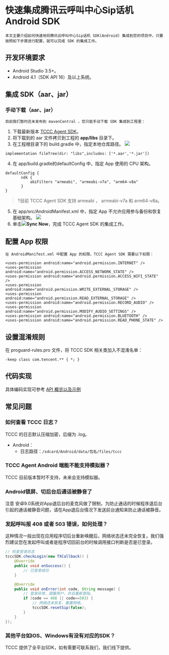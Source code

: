 # 快速集成腾讯云呼叫中心Sip话机 Android SDK

    本文主要介绍如何快速地将腾讯云呼叫中心Sip话机 SDK(Android) 集成到您的项目中，只要按照如下步骤进行配置，就可以完成 SDK 的集成工作。

## 开发环境要求

- Android Studio 3.5+。
- Android 4.1（SDK API 16）及以上系统。

## 集成 SDK（aar、jar）

### 手动下载（aar、jar）
    目前我们暂时还未发布到 mavenCentral ，您只能手动下载 SDK 集成到工程里：

1. 下载最新版本 [TCCC Agent SDK](https://tccc.qcloud.com/assets/doc/Agent/CppSDKRelease/TCCCSDK_android_aar_last.zip)。
2. 将下载到的 aar 文件拷贝到工程的 **app/libs** 目录下。
3. 在工程根目录下的 build.gradle 中，指定本地仓库路径。
![](https://qcloudimg.tencent-cloud.cn/raw/8c99bd1355929c9420d339fbc1c99d4e.png)
```
implementation fileTree(dir: "libs",includes: ['*.aar','*.jar'])
```
4. 在 app/build.gradle的defaultConfig 中，指定 App 使用的 CPU 架构。
```
defaultConfig {
       ndk {
           abiFilters "armeabi", "armeabi-v7a", "arm64-v8a"
       }
}
```
>?目前 TCCC Agent SDK 支持 armeabi ， armeabi-v7a 和 arm64-v8a。
5. 在 app/src/AndroidManifest.xml 中，指定 App 不允许应用参与备份和恢复基础架构。
![](https://qcloudimg.tencent-cloud.cn/raw/5ddbf9424b6f5157b17a61f368b54f20.png)
6. 单击![](https://main.qcloudimg.com/raw/d6b018054b535424bb23e42d33744d03.png)**Sync Now**，完成 TCCC Agent SDK 的集成工作。


## 配置 App 权限
    在 AndroidManifest.xml 中配置 App 的权限，TCCC Agent SDK 需要以下权限：

```
<uses-permission android:name="android.permission.INTERNET" />
<uses-permission android:name="android.permission.ACCESS_NETWORK_STATE" />
<uses-permission android:name="android.permission.ACCESS_WIFI_STATE" />
<uses-permission android:name="android.permission.WRITE_EXTERNAL_STORAGE" />
<uses-permission android:name="android.permission.READ_EXTERNAL_STORAGE" />
<uses-permission android:name="android.permission.RECORD_AUDIO" />
<uses-permission android:name="android.permission.MODIFY_AUDIO_SETTINGS" />
<uses-permission android:name="android.permission.BLUETOOTH" />
<uses-permission android:name="android.permission.READ_PHONE_STATE" />
```


## 设置混淆规则

在 proguard-rules.pro 文件，将 TCCC SDK 相关类加入不混淆名单：

```
-keep class com.tencent.** { *; }
```

## 代码实现

具体编码实现可参考 [API 概览以及示例](api.md)

## 常见问题

###  如何查看 TCCC 日志？

TCCC 的日志默认压缩加密，后缀为 .log。
- Android：
	- 日志路径：`/sdcard/Android/data/包名/files/tccc`

### TCCC Agent Android 端能不能支持模拟器？

TCCC 目前版本暂时不支持，未来会支持模拟器。


### Android锁屏、切后台后通话被静音了

注意 安卓9.0系统对App退后台的麦克风做了限制，为防止通话的时候程序退后台引起的通话被静音问题，请在App退后台情况下发送前台通知来防止通话被静音。

### 发起呼叫报 408 或者 503 错误，如何处理？

这种情况一般出现在应用程序切后台重新唤醒后，网络状态还未完全恢复。我们强烈建议您在发起呼叫或者是程序切回前台的时候调用接口判断是否是已登录。

```java
// 检查登录状态
tcccSDK.checkLogin(new TXCallback() {
    @Override
    public void onSuccess() {
        // 已登录成功
    }

    @Override
    public void onError(int code, String message) {
        // 登录异常，提醒用户，并且重新登陆。
        if (code == 408 || code==503) {
            // 网络还未恢复，重置网络。
            tcccSDK.resetSip(false);
        }
    }
});
```

### 其他平台如IOS、Windows有没有对应的SDK？

TCCC 提供了全平台SDK，如有需要可联系我们，我们线下提供。